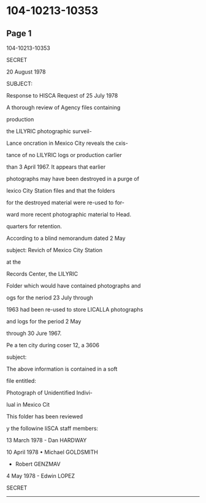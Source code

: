 # 104-10213-10353

## Page 1

104-10213-10353

SECRET

20 August 1978

SUBJECT:

Response to HISCA Request of 25 July 1978

A thorough review of Agency files containing

production

the LILYRIC photographic surveil-

Lance oncration in Mexico City reveals the cxis-

tance of no LILYRIC logs or production carlier

than 3 April 1967. It appears that earlier

photographs may have been destroyed in a purge of

lexico City Station files and that the folders

for the destroyed material were re-used to for-

ward more recent photographic material to Head.

quarters for retention.

According to a blind nemorandum dated 2 May

subject: Revich of Mexico City Station

at the

Records Center, the LILYRIC

Folder which would have contained photographs and

ogs for the neriod 23 July through

1963 had been re-used to store LICALLA photographs

and logs for the period 2 May

through 30 Jure 1967.

Pe a ten city during coser 12, a 3606

subject:

The above information is contained in a soft

file entitled:

Photograph of Unidentified Indivi-

lual in Mexico Cit

This folder has been reviewed

y the followine liSCA staff members:

13 March 1978 - Dan HARDWAY

10 April 1978 • Michael GOLDSMITH

- Robert GENZMAV

4 May 1978 - Edwin LOPEZ

SECRET

---

